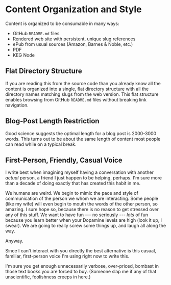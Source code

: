 # Content Organization and Style

Content is organized to be consumable in many ways:

* GitHub `README.md` files
* Rendered web site with persistent, unique slug references
* ePub from usual sources (Amazon, Barnes & Noble, etc.)
* PDF
* KEG Node

## Flat Directory Structure

If you are reading this from the source code than you already know all
the content is organized into a single, flat directory structure with
all the directory names matching slugs from the web version. This flat
structure enables browsing from GitHub `README.md` files without breaking
link navigation.

## Blog-Post Length Restriction

Good science suggests the optimal length for a blog post is 2000-3000
words. This turns out to be about the same length of content most people
can read while on a typical break.

## First-Person, Friendly, Casual Voice

I write best when imagining myself having a conversation with another
*actual* person, a friend I just happen to be helping, perhaps. I'm sure
more than a decade of doing exactly that has created this habit in me.

We humans are weird. We begin to mimic the pace and style of
communication of the person we whom we are interacting. Some people
(like my wife) will even begin to mouth the words of the other person,
so amazing. I sure hope so, because there is no reason to get stressed
over any of this stuff. We want to have fun --- no seriously --- *lots*
of fun because you learn better when your Dopamine levels are high
(look it up, I swear). We are going to really screw some things up, and
laugh all along the way.

Anyway.

Since I can't interact with you directly the best alternative is this
casual, familiar, first-person voice I'm using right now to write this.

I'm sure you get enough unnecessarily verbose, over-priced, bombast in
those text books you are forced to buy. (Someone slap me if any of that
unscientific, foolishness creeps in here.)
